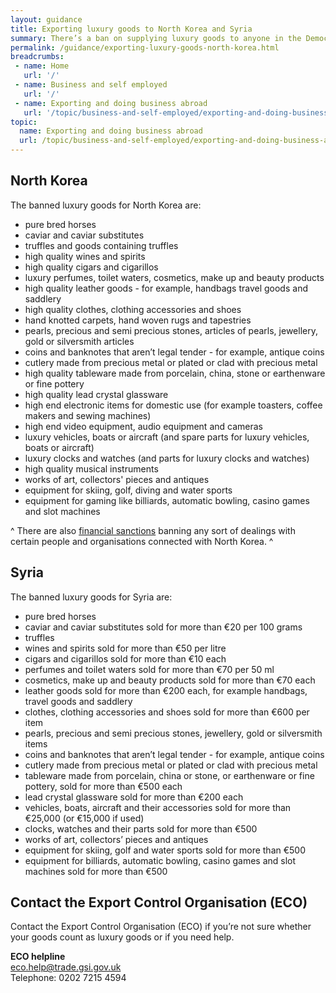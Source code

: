```yaml
---
layout: guidance
title: Exporting luxury goods to North Korea and Syria
summary: There’s a ban on supplying luxury goods to anyone in the Democratic People’s Republic of Korea (North Korea) and Syria, directly or indirectly.
permalink: /guidance/exporting-luxury-goods-north-korea.html
breadcrumbs:
 - name: Home
   url: '/'
 - name: Business and self employed
   url: '/'
 - name: Exporting and doing business abroad
   url: '/topic/business-and-self-employed/exporting-and-doing-business-abroad.html'  
topic:
  name: Exporting and doing business abroad
  url: /topic/business-and-self-employed/exporting-and-doing-business-abroad.html
---
```


## North Korea

The banned luxury goods for North Korea are:

- pure bred horses
- caviar and caviar substitutes
- truffles and goods containing truffles
- high quality wines and spirits
- high quality cigars and cigarillos
- luxury perfumes, toilet waters, cosmetics, make up and beauty products
- high quality leather goods - for example, handbags travel goods and saddlery
- high quality clothes, clothing accessories and shoes
- hand knotted carpets, hand woven rugs and tapestries
- pearls, precious and semi precious stones, articles of pearls, jewellery, gold or silversmith articles
- coins and banknotes that aren’t legal tender - for example, antique coins
- cutlery made from precious metal or plated or clad with precious metal
- high quality tableware made from porcelain, china, stone or earthenware or fine pottery
- high quality lead crystal glassware
- high end electronic items for domestic use (for example toasters, coffee makers and sewing machines)
- high end video equipment, audio equipment and cameras
- luxury vehicles, boats or aircraft (and spare parts for luxury vehicles, boats or aircraft)
- luxury clocks and watches (and parts for luxury clocks and watches)
- high quality musical instruments
- works of art, collectors' pieces and antiques
- equipment for skiing, golf, diving and water sports
- equipment for gaming like billiards, automatic bowling, casino games and slot machines

^ There are also [financial sanctions](/guide/doing-business-financial-sanctions/overview.html) banning any sort of dealings with certain people and organisations connected with North Korea. ^

## Syria

The banned luxury goods for Syria are:

- pure bred horses
- caviar and caviar substitutes sold for more than €20 per 100 grams
- truffles
- wines and spirits sold for more than €50 per litre
- cigars and cigarillos sold for more than €10 each
- perfumes and toilet waters sold for more than €70 per 50 ml
- cosmetics, make up and beauty products sold for more than €70 each
- leather goods sold for more than €200 each, for example handbags, travel goods and saddlery
- clothes, clothing accessories and shoes sold for more than €600 per item
- pearls, precious and semi precious stones, jewellery, gold or silversmith items
- coins and banknotes that aren’t legal tender - for example, antique coins
- cutlery made from precious metal or plated or clad with precious metal
- tableware made from porcelain, china or stone, or earthenware or fine pottery, sold for more than €500 each
- lead crystal glassware sold for more than €200 each
- vehicles, boats, aircraft and their accessories sold for more than €25,000 (or €15,000 if used)
- clocks, watches and their parts sold for more than €500
- works of art, collectors’ pieces and antiques
- equipment for skiing, golf and water sports sold for more than €500
- equipment for billiards, automatic bowling, casino games and slot machines sold for more than €500

## Contact the Export Control Organisation (ECO)

Contact the Export Control Organisation (ECO) if you’re not sure whether your goods count as luxury goods or if you need help.

**ECO helpline**  
<eco.help@trade.gsi.gov.uk>  
Telephone: 0202 7215 4594  
